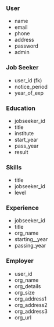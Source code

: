### User
- name
- email
- phone
- address
- password
- admin

### Job Seeker
- user_id (fk)
- notice_period
- year_of_exp

### Education
- jobseeker_id
- title
- institute
- start_year
- pass_year
- result

### Skills 
- title
- jobseeker_id
- level

### Experience
- jobseeker_id
- title
- org_name
- starting__year
- passing_year

### Employer
- user_id
- org_name
- org_details
- org_size
- org_address1
- org_address2
- org_address3
- org_url

